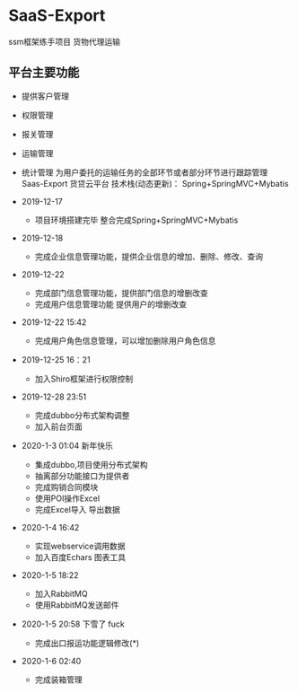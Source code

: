 # SaaS-Export
ssm框架练手项目 货物代理运输 
## 平台主要功能
* 提供客户管理
* 权限管理
* 报关管理
* 运输管理
* 统计管理
为用户委托的运输任务的全部环节或者部分环节进行跟踪管理
Saas-Export 货贷云平台
技术栈(动态更新)：
Spring+SpringMVC+Mybatis

* 2019-12-17
    * 项目环境搭建完毕 整合完成Spring+SpringMVC+Mybatis

* 2019-12-18
    * 完成企业信息管理功能，提供企业信息的增加、删除、修改、查询
    
* 2019-12-22
    * 完成部门信息管理功能，提供部门信息的增删改查
    * 完成用户信息管理功能 提供用户的增删改查
    
    
* 2019-12-22 15:42
    * 完成用户角色信息管理，可以增加删除用户角色信息
    
* 2019-12-25 16：21
    * 加入Shiro框架进行权限控制
    
* 2019-12-28 23:51 
    * 完成dubbo分布式架构调整
    * 加入前台页面
    
* 2020-1-3 01:04 新年快乐
    * 集成dubbo,项目使用分布式架构
    * 抽离部分功能接口为提供者
    * 完成购销合同模块
    * 使用POI操作Excel
    * 完成Excel导入 导出数据
    
* 2020-1-4 16:42
    * 实现webservice调用数据
    * 加入百度Echars 图表工具
    
* 2020-1-5 18:22
    * 加入RabbitMQ
    * 使用RabbitMQ发送邮件
* 2020-1-5 20:58 下雪了 fuck
    * 完成出口报运功能逻辑修改(*)
    
* 2020-1-6 02:40
    * 完成装箱管理
    
   